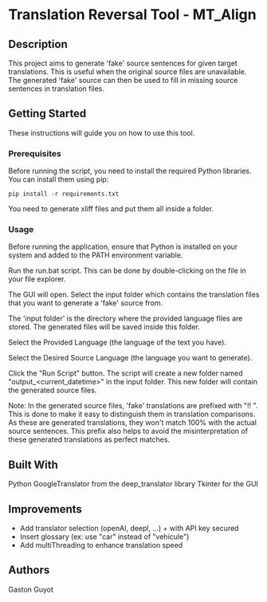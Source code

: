 # Translation Reversal Tool - MT_Align

## Description

This project aims to generate 'fake' source sentences for given target translations. This is useful when the original source files are unavailable. The generated 'fake' source can then be used to fill in missing source sentences in translation files.

## Getting Started

These instructions will guide you on how to use this tool.

### Prerequisites

Before running the script, you need to install the required Python libraries. You can install them using pip:

```shell
pip install -r requirements.txt
```

You need to generate xliff files and put them all inside a folder.

### Usage
Before running the application, ensure that Python is installed on your system and added to the PATH environment variable.

Run the run.bat script. This can be done by double-clicking on the file in your file explorer.

The GUI will open. Select the input folder which contains the translation files that you want to generate a 'fake' source from.

The 'input folder' is the directory where the provided language files are stored. The generated files will be saved inside this folder.

Select the Provided Language (the language of the text you have).

Select the Desired Source Language (the language you want to generate).

Click the "Run Script" button. The script will create a new folder named "output_<current_datetime>" in the input folder. This new folder will contain the generated source files.

Note: In the generated source files, 'fake' translations are prefixed with "!! ". This is done to make it easy to distinguish them in translation comparisons. As these are generated translations, they won't match 100% with the actual source sentences. This prefix also helps to avoid the misinterpretation of these generated translations as perfect matches.

## Built With
Python
GoogleTranslator from the deep_translator library
Tkinter for the GUI

## Improvements
- Add translator selection (openAI, deepl, ...) + with API key secured
- Insert glossary (ex: use "car" instead of "vehicule")
- Add multiThreading to enhance translation speed

## Authors
Gaston Guyot